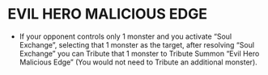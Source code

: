 # EVIL HERO MALICIOUS EDGE

*   If your opponent controls only 1 monster and you activate “Soul Exchange”, selecting that 1 monster as the target, after resolving “Soul Exchange” you can Tribute that 1 monster to Tribute Summon “Evil Hero Malicious Edge” (You would not need to Tribute an additional monster).
